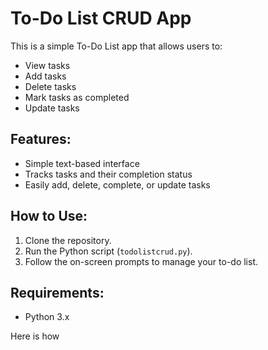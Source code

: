 # To-Do List CRUD App

This is a simple To-Do List app that allows users to:
- View tasks
- Add tasks
- Delete tasks
- Mark tasks as completed
- Update tasks

## Features:
- Simple text-based interface
- Tracks tasks and their completion status
- Easily add, delete, complete, or update tasks

## How to Use:
1. Clone the repository.
2. Run the Python script (`todolistcrud.py`).
3. Follow the on-screen prompts to manage your to-do list.

## Requirements:
- Python 3.x

Here is how
